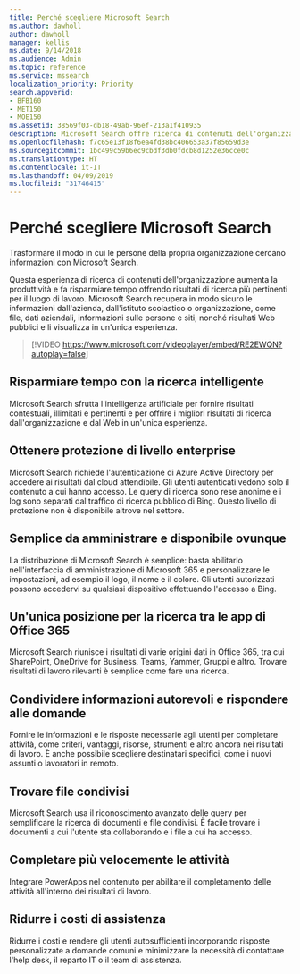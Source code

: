 ```yaml
---
title: Perché scegliere Microsoft Search
ms.author: dawholl
author: dawholl
manager: kellis
ms.date: 9/14/2018
ms.audience: Admin
ms.topic: reference
ms.service: mssearch
localization_priority: Priority
search.appverid:
- BFB160
- MET150
- MOE150
ms.assetid: 38569f03-db18-49ab-96ef-213a1f410935
description: Microsoft Search offre ricerca di contenuti dell'organizzazione intelligente per gli ambienti di lavoro moderni.
ms.openlocfilehash: f7c65e13f18f6ea4fd38bc406653a37f85659d3e
ms.sourcegitcommit: 1bc499c59b6ec9cbdf3db0fdcb8d1252e36cce0c
ms.translationtype: HT
ms.contentlocale: it-IT
ms.lasthandoff: 04/09/2019
ms.locfileid: "31746415"
---
```

# <a name="why-microsoft-search"></a>Perché scegliere Microsoft Search

Trasformare il modo in cui le persone della propria organizzazione cercano informazioni con Microsoft Search. 
  
Questa esperienza di ricerca di contenuti dell'organizzazione aumenta la produttività e fa risparmiare tempo offrendo risultati di ricerca più pertinenti per il luogo di lavoro. Microsoft Search recupera in modo sicuro le informazioni dall'azienda, dall'istituto scolastico o organizzazione, come file, dati aziendali, informazioni sulle persone e siti, nonché risultati Web pubblici e li visualizza in un'unica esperienza.

> [!VIDEO https://www.microsoft.com/videoplayer/embed/RE2EWQN?autoplay=false]
  
## <a name="save-time-with-intelligent-search"></a>Risparmiare tempo con la ricerca intelligente

Microsoft Search sfrutta l'intelligenza artificiale per fornire risultati contestuali, illimitati e pertinenti e per offrire i migliori risultati di ricerca dall'organizzazione e dal Web in un'unica esperienza.
  
## <a name="get-enterprise-grade-protection"></a>Ottenere protezione di livello enterprise

Microsoft Search richiede l'autenticazione di Azure Active Directory per accedere ai risultati dal cloud attendibile. Gli utenti autenticati vedono solo il contenuto a cui hanno accesso. Le query di ricerca sono rese anonime e i log sono separati dal traffico di ricerca pubblico di Bing. Questo livello di protezione non è disponibile altrove nel settore.
  
## <a name="easy-to-administer-and-available-everywhere"></a>Semplice da amministrare e disponibile ovunque

La distribuzione di Microsoft Search è semplice: basta abilitarlo nell'interfaccia di amministrazione di Microsoft 365 e personalizzare le impostazioni, ad esempio il logo, il nome e il colore. Gli utenti autorizzati possono accedervi su qualsiasi dispositivo effettuando l'accesso a Bing.
  
## <a name="one-place-to-search-across-office-365-apps"></a>Un'unica posizione per la ricerca tra le app di Office 365

Microsoft Search riunisce i risultati di varie origini dati in Office 365, tra cui SharePoint, OneDrive for Business, Teams, Yammer, Gruppi e altro. Trovare risultati di lavoro rilevanti è semplice come fare una ricerca.
  
## <a name="share-authoritative-information-and-answer-questions"></a>Condividere informazioni autorevoli e rispondere alle domande

Fornire le informazioni e le risposte necessarie agli utenti per completare attività, come criteri, vantaggi, risorse, strumenti e altro ancora nei risultati di lavoro. È anche possibile scegliere destinatari specifici, come i nuovi assunti o lavoratori in remoto.
  
## <a name="find-shared-files"></a>Trovare file condivisi

Microsoft Search usa il riconoscimento avanzato delle query per semplificare la ricerca di documenti e file condivisi. È facile trovare i documenti a cui l'utente sta collaborando e i file a cui ha accesso. 
  
## <a name="complete-tasks-faster"></a>Completare più velocemente le attività

Integrare PowerApps nel contenuto per abilitare il completamento delle attività all'interno dei risultati di lavoro.
  
## <a name="reduce-support-costs"></a>Ridurre i costi di assistenza

Ridurre i costi e rendere gli utenti autosufficienti incorporando risposte personalizzate a domande comuni e minimizzare la necessità di contattare l'help desk, il reparto IT o il team di assistenza.
  

